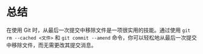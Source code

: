 # 总结

在使用 Git 时，从最后一次提交中移除文件是一项很实用的技能。通过使用 `git rm --cached <文件>` 和 `git commit --amend` 命令，你可以轻松地从最后一次提交中移除文件，而无需更改其提交消息。
